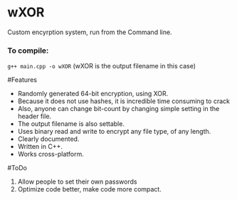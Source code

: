 # wXOR
Custom encyrption system, run from the Command line.

### To compile:
`g++ main.cpp -o wXOR` (wXOR is the output filename in this case)

#Features
- Randomly generated 64-bit encryption, using XOR. 
- Because it does not use hashes, it is incredible time consuming to crack
- Also, anyone can change bit-count by changing simple setting in the header file.
- The output filename is also settable.
- Uses binary read and write to encrypt any file type, of any length.
- Clearly documented.
- Written in C++.
- Works cross-platform.

#ToDo
1. Allow people to set their own passwords
2. Optimize code better, make code more compact.
